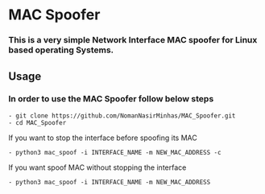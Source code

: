 # MAC Spoofer
### This is a very simple Network Interface MAC spoofer for Linux based operating Systems.
## Usage
### In order to use the MAC Spoofer follow below steps
    - git clone https://github.com/NomanNasirMinhas/MAC_Spoofer.git
    - cd MAC_Spoofer
If you want to stop the interface before spoofing its MAC

    - python3 mac_spoof -i INTERFACE_NAME -m NEW_MAC_ADDRESS -c

If you want spoof MAC without stopping the interface

    - python3 mac_spoof -i INTERFACE_NAME -m NEW_MAC_ADDRESS